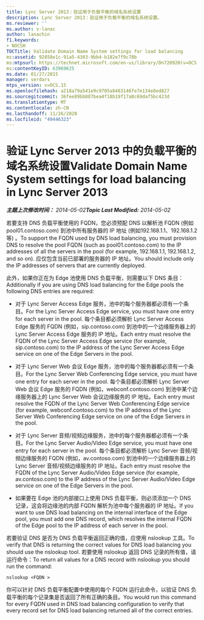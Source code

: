 ```yaml
---
title: Lync Server 2013：验证用于负载平衡的域名系统设置
description: Lync Server 2013：验证用于负载平衡的域名系统设置。
ms.reviewer: ''
ms.author: v-lanac
author: lanachin
f1.keywords:
- NOCSH
TOCTitle: Validate Domain Name System settings for load balancing
ms:assetid: 92858e1c-91a5-4303-9bb4-b182e7f9c78b
ms:mtpsurl: https://technet.microsoft.com/en-us/library/Dn720920(v=OCS.15)
ms:contentKeyID: 63969625
ms.date: 01/27/2015
manager: serdars
mtps_version: v=OCS.15
ms.openlocfilehash: a218a79a541e9c9705a8403146fe7e134e8ed827
ms.sourcegitcommit: 36fee89bb887bea4f18b19f17a8c69daf5bc423d
ms.translationtype: MT
ms.contentlocale: zh-CN
ms.lasthandoff: 11/26/2020
ms.locfileid: "49446323"
---
```

# <a name="validate-domain-name-system-settings-for-load-balancing-in-lync-server-2013"></a><span data-ttu-id="34c78-103">验证 Lync Server 2013 中的负载平衡的域名系统设置</span><span class="sxs-lookup"><span data-stu-id="34c78-103">Validate Domain Name System settings for load balancing in Lync Server 2013</span></span>

<div data-xmlns="http://www.w3.org/1999/xhtml">

<div class="topic" data-xmlns="http://www.w3.org/1999/xhtml" data-msxsl="urn:schemas-microsoft-com:xslt" data-cs="https://msdn.microsoft.com/">

<div data-asp="https://msdn2.microsoft.com/asp">



</div>

<div id="mainSection">

<div id="mainBody"><span data-ttu-id="34c78-104">

<span> </span></span><span class="sxs-lookup"><span data-stu-id="34c78-104">

<span> </span></span></span>

<span data-ttu-id="34c78-105">_**主题上次修改时间：** 2014-05-02_</span><span class="sxs-lookup"><span data-stu-id="34c78-105">_**Topic Last Modified:** 2014-05-02_</span></span>

<span data-ttu-id="34c78-106">若要支持 DNS 负载平衡使用的 FQDN，您必须预配 DNS 以解析池 FQDN (例如 pool01.contoso.com) 到池中所有服务器的 IP 地址 (例如192.168.1.1、192.168.1.2 等) 。</span><span class="sxs-lookup"><span data-stu-id="34c78-106">To support the FQDN used by DNS load balancing, you must provision DNS to resolve the pool FQDN (such as pool01.contoso.com) to the IP addresses of all the servers in the pool (for example, 192.168.1.1, 192.168.1.2, and so on).</span></span> <span data-ttu-id="34c78-107">应仅包含当前已部署的服务器的 IP 地址。</span><span class="sxs-lookup"><span data-stu-id="34c78-107">You should include only the IP addresses of servers that are currently deployed.</span></span>

<span data-ttu-id="34c78-108">此外，如果你正在为 Edge 池使用 DNS 负载平衡，则需要以下 DNS 条目：</span><span class="sxs-lookup"><span data-stu-id="34c78-108">Additionally if you are using DNS load balancing for the Edge pools the following DNS entries are required:</span></span>

  - <span data-ttu-id="34c78-109">对于 Lync Server Access Edge 服务，池中的每个服务器都必须有一个条目。</span><span class="sxs-lookup"><span data-stu-id="34c78-109">For the Lync Server Access Edge service, you must have one entry for each server in the pool.</span></span> <span data-ttu-id="34c78-110">每个条目都必须解析 Lync Server Access Edge 服务的 FQDN (例如，sip.contoso.com) 到池中的一个边缘服务器上的 Lync Server Access Edge 服务的 IP 地址。</span><span class="sxs-lookup"><span data-stu-id="34c78-110">Each entry must resolve the FQDN of the Lync Server Access Edge service (for example, sip.contoso.com) to the IP address of the Lync Server Access Edge service on one of the Edge Servers in the pool.</span></span>

  - <span data-ttu-id="34c78-111">对于 Lync Server Web 会议 Edge 服务，池中的每个服务器都必须有一个条目。</span><span class="sxs-lookup"><span data-stu-id="34c78-111">For the Lync Server Web Conferencing Edge service, you must have one entry for each server in the pool.</span></span> <span data-ttu-id="34c78-112">每个条目都必须解析 Lync Server Web 会议 Edge 服务的 FQDN (例如，webconf.contoso.com) 到池中某个边缘服务器上的 Lync Server Web 会议边缘服务的 IP 地址。</span><span class="sxs-lookup"><span data-stu-id="34c78-112">Each entry must resolve the FQDN of the Lync Server Web Conferencing Edge service (for example, webconf.contoso.com) to the IP address of the Lync Server Web Conferencing Edge service on one of the Edge Servers in the pool.</span></span>

  - <span data-ttu-id="34c78-113">对于 Lync Server 音频/视频边缘服务，池中的每个服务器都必须有一个条目。</span><span class="sxs-lookup"><span data-stu-id="34c78-113">For the Lync Server Audio/Video Edge service, you must have one entry for each server in the pool.</span></span> <span data-ttu-id="34c78-114">每个条目都必须解析 Lync Server 音频/视频边缘服务的 FQDN (例如，av.contoso.com) 到池中的一个边缘服务器上的 Lync Server 音频/视频边缘服务的 IP 地址。</span><span class="sxs-lookup"><span data-stu-id="34c78-114">Each entry must resolve the FQDN of the Lync Server Audio/Video Edge service (for example, av.contoso.com) to the IP address of the Lync Server Audio/Video Edge service on one of the Edge Servers in the pool.</span></span>

  - <span data-ttu-id="34c78-115">如果要在 Edge 池的内部接口上使用 DNS 负载平衡，则必须添加一个 DNS 记录，这会将边缘池的内部 FQDN 解析为池中每个服务器的 IP 地址。</span><span class="sxs-lookup"><span data-stu-id="34c78-115">If you want to use DNS load balancing on the internal interface of the Edge pool, you must add one DNS record, which resolves the internal FQDN of the Edge pool to the IP address of each server in the pool.</span></span>

<span data-ttu-id="34c78-116">若要验证 DNS 是否为 DNS 负载平衡返回正确的值，应使用 nslookup 工具。</span><span class="sxs-lookup"><span data-stu-id="34c78-116">To verify that DNS is returning the correct values for DNS load balancing you should use the nslookup tool.</span></span> <span data-ttu-id="34c78-117">若要使用 nslookup 返回 DNS 记录的所有值，请运行命令：</span><span class="sxs-lookup"><span data-stu-id="34c78-117">To return all values for a DNS record with nslookup you should run the command:</span></span>

`nslookup <FQDN >`

<span data-ttu-id="34c78-118">你可以针对 DNS 负载平衡配置中使用的每个 FQDN 运行此命令，以验证 DNS 负载平衡的每个记录集是否返回了所有正确的条目。</span><span class="sxs-lookup"><span data-stu-id="34c78-118">You would run this command for every FQDN used in DNS load balancing configuration to verify that every record set for DNS load balancing returned all of the correct entries.</span></span>

<span data-ttu-id="34c78-119"></div>

<span> </span>

</div>

</div>

</span><span class="sxs-lookup"><span data-stu-id="34c78-119"></div>

<span> </span>

</div>

</div>

</span></span></div>

